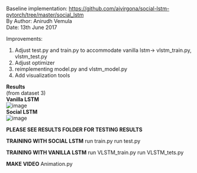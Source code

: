 Baseline implementation: https://github.com/ajvirgona/social-lstm-pytorch/tree/master/social_lstm  
By Author: Anirudh Vemula  
Date: 13th June 2017  

Improvements: 
1. Adjust test.py and train.py to accommodate vanilla lstm-> vlstm_train.py, vlstm_test.py  
2. Adjust optimizer  
3. reimplementing model.py and vlstm_model.py  
4. Add  visualization tools  
              
**Results**  
(from dataset 3)  
**Vanilla LSTM**  
![image](https://github.com/xywang0001/Social_LSTM/blob/master/RESULTS/videos/lstm1.gif)  
**Social LSTM**  
![image](https://github.com/xywang0001/Social_LSTM/blob/master/RESULTS/videos/s1.gif)  

**PLEASE SEE RESULTS FOLDER FOR TESTING RESULTS**


**TRAINING WITH SOCIAL LSTM**
run train.py
run test.py

**TRAINING WITH VANILLA LSTM**
run VLSTM_train.py
run VLSTM_tets.py

**MAKE VIDEO**
Animation.py
